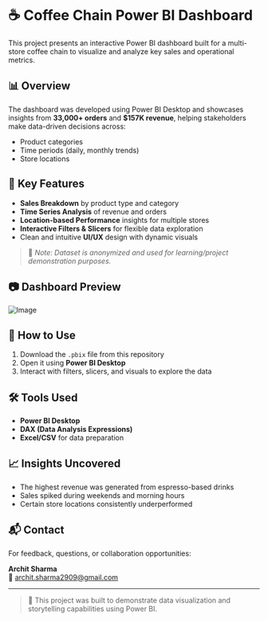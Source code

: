 # ☕ Coffee Chain Power BI Dashboard

This project presents an interactive Power BI dashboard built for a multi-store coffee chain to visualize and analyze key sales and operational metrics.

## 📊 Overview

The dashboard was developed using Power BI Desktop and showcases insights from **33,000+ orders** and **$157K revenue**, helping stakeholders make data-driven decisions across:

- Product categories
- Time periods (daily, monthly trends)
- Store locations

## 📌 Key Features

- **Sales Breakdown** by product type and category
- **Time Series Analysis** of revenue and orders
- **Location-based Performance** insights for multiple stores
- **Interactive Filters & Slicers** for flexible data exploration
- Clean and intuitive **UI/UX** design with dynamic visuals


> 📌 *Note: Dataset is anonymized and used for learning/project demonstration purposes.*

## 📷 Dashboard Preview
![Image](https://github.com/user-attachments/assets/c9cc7662-43b3-4d6c-9c2f-145ff3b08b58)



## 🚀 How to Use

1. Download the `.pbix` file from this repository
2. Open it using **Power BI Desktop**
3. Interact with filters, slicers, and visuals to explore the data

## 🛠️ Tools Used

- **Power BI Desktop**
- **DAX (Data Analysis Expressions)**
- **Excel/CSV** for data preparation

## 📈 Insights Uncovered

- The highest revenue was generated from espresso-based drinks
- Sales spiked during weekends and morning hours
- Certain store locations consistently underperformed

## 📬 Contact

For feedback, questions, or collaboration opportunities:

**Archit Sharma**  
📧 [archit.sharma2909@gmail.com](mailto:archit.sharma2909@gmail.com)

---

> 🧠 This project was built to demonstrate data visualization and storytelling capabilities using Power BI.
